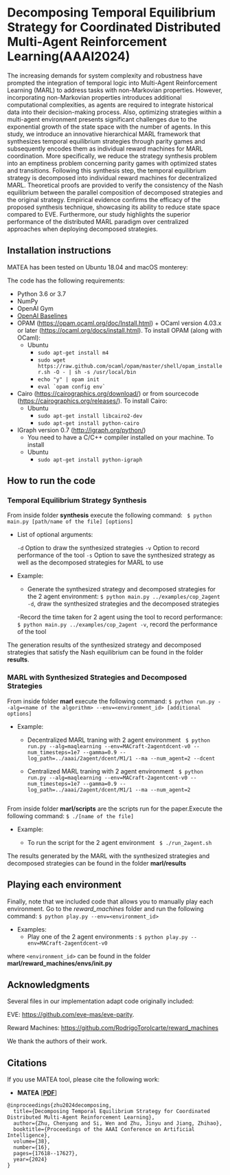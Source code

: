 # Decomposing Temporal Equilibrium Strategy for Coordinated Distributed Multi-Agent Reinforcement Learning(AAAI2024)

The increasing demands for system complexity and robustness have prompted the integration of temporal logic into Multi-Agent Reinforcement Learning (MARL) to address tasks with non-Markovian properties. However, incorporating non-Markovian properties introduces additional computational complexities, as agents are required to integrate historical data into their decision-making process. Also, optimizing strategies within a multi-agent environment presents significant challenges due to the exponential growth of the state space with the number of agents. In this study, we introduce an innovative hierarchical MARL framework that synthesizes temporal equilibrium strategies through parity games and subsequently encodes them as individual reward machines for MARL coordination. More specifically, we reduce the strategy synthesis problem into an emptiness problem concerning parity games with optimized states and transitions. Following this synthesis step, the temporal equilibrium strategy is decomposed into individual reward machines for decentralized MARL. Theoretical proofs are provided to verify the consistency of the Nash equilibrium between the parallel composition of decomposed strategies and the original strategy. Empirical evidence confirms the efficacy of the proposed synthesis technique, showcasing its ability to reduce state space compared to EVE. Furthermore, our study highlights the superior performance of the distributed MARL paradigm over centralized approaches when deploying decomposed strategies.



## Installation instructions
MATEA has been tested on Ubuntu 18.04 and macOS monterey:

The code has the following requirements: 

- Python 3.6 or 3.7
- NumPy
- OpenAI Gym
- [OpenAI Baselines](https://github.com/openai/baselines)
- OPAM  (https://opam.ocaml.org/doc/Install.html) + OCaml version 4.03.x or later (https://ocaml.org/docs/install.html).
   To install OPAM (along with OCaml):
	- Ubuntu
		+ `sudo apt-get install m4`
		+ `sudo wget https://raw.github.com/ocaml/opam/master/shell/opam_installer.sh -O - | sh -s /usr/local/bin`
		+ `echo "y" | opam init`
		+ ``eval `opam config env` ``
- Cairo (https://cairographics.org/download/) or from sourcecode (https://cairographics.org/releases/). To install Cairo:
	- Ubuntu
		+ `sudo apt-get install libcairo2-dev`
		+ `sudo apt-get install python-cairo`
- IGraph version 0.7 (http://igraph.org/python/)
	- You need to have a C/C++ compiler installed on your machine.
	To install 
	- Ubuntu
		+ `sudo apt-get install python-igraph`



## How to run the code

### Temporal Equilibrium Strategy Synthesis

From  inside folder **synthesis** execute the following command:
` $ python main.py [path/name of the file] [options]`

- List of optional arguments:
   
   `-d`	 Option to draw the synthesized strategies 
   `-v`   Option to record performance of the tool
   `-s`   Option to save the synthesized strategy as well as the decomposed strategies for MARL to use
   
 - Example:

   - Generate the synthesized strategy and decomposed strategies for the 2 agent environment:
    `$ python main.py ../examples/cop_2agent -d`, draw the synthesized strategies and the decomposed strategies

   -Record the time taken for 2 agent using the tool to record performance:
    `$ python main.py ../examples/cop_2agent -v`, record the performance of the tool

The generation results of the synthesized strategy and decomposed strategies that satisfy the Nash equilibrium can be found in the folder **results**.    


### MARL with Synthesized Strategies and Decomposed Strategies

From  inside folder **marl** execute the following command:
` $ python run.py --alg=<name of the algorithm> --env=<environment_id> [additional options] `

- Example: 

    - Decentralized MARL traning with 2 agent environment
    ` $ python run.py --alg=maqlearning --env=MACraft-2agentdcent-v0 --num_timesteps=1e7 --gamma=0.9 --log_path=../aaai/2agent/dcent/M1/1 --ma --num_agent=2 --dcent`

    - Centralized MARL traning with 2 agent environment
    ` $ python run.py --alg=maqlearning --env=MACraft-2agentcent-v0 --num_timesteps=1e7 --gamma=0.9 --log_path=../aaai/2agent/dcent/M1/1 --ma --num_agent=2`
    ```
From  inside folder **marl/scripts** are the scripts run for the paper.Execute the following command:
` $ ./[name of the file] `

- Example:

    - To run the script for the 2 agent environment
    ` $ ./run_2agent.sh`

The results generated by the MARL with the synthesized strategies and decomposed strategies can be found in the folder **marl/results**

## Playing each environment

Finally, note that we included code that allows you to manually play each environment. Go to the *reward_machines* folder and run the following command:
` $ python play.py --env=<environment_id> `

- Examples:
    - Play one of the 2 agent environments :
    ` $ python play.py --env=MACraft-2agentdcent-v0 `

where `<environment_id>` can be found in the folder **marl/reward_machines/envs/__init__.py**

## Acknowledgments

Several files in our implementation adapt code originally included:

EVE: https://github.com/eve-mas/eve-parity. 

Reward Machines: https://github.com/RodrigoToroIcarte/reward_machines

We thank the authors of their work.

## Citations

If you use MATEA tool, please cite the following work:

- **MATEA** [[**PDF**](https://ojs.aaai.org/index.php/AAAI/article/view/29713)]

```
@inproceedings{zhu2024decomposing,
  title={Decomposing Temporal Equilibrium Strategy for Coordinated Distributed Multi-Agent Reinforcement Learning},
  author={Zhu, Chenyang and Si, Wen and Zhu, Jinyu and Jiang, Zhihao},
  booktitle={Proceedings of the AAAI Conference on Artificial Intelligence},
  volume={38},
  number={16},
  pages={17618--17627},
  year={2024}
}
```
